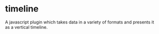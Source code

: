 # timeline
A javascript plugin which takes data in a variety of formats and presents it as a vertical timeline.
